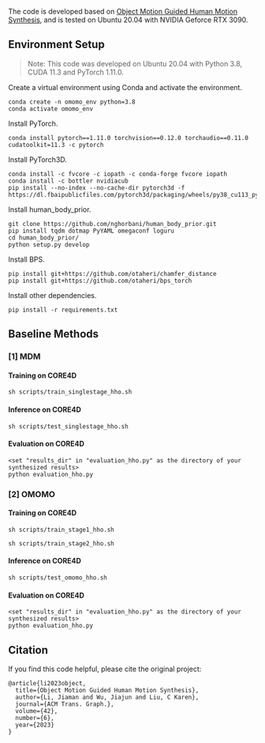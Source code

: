 The code is developed based on [Object Motion Guided Human Motion Synthesis](https://github.com/lijiaman/omomo_release), and is tested on Ubuntu 20.04 with NVIDIA Geforce RTX 3090.

## Environment Setup

> Note: This code was developed on Ubuntu 20.04 with Python 3.8, CUDA 11.3 and PyTorch 1.11.0.

Create a virtual environment using Conda and activate the environment. 
```
conda create -n omomo_env python=3.8
conda activate omomo_env 
```
Install PyTorch. 
```
conda install pytorch==1.11.0 torchvision==0.12.0 torchaudio==0.11.0 cudatoolkit=11.3 -c pytorch
```
Install PyTorch3D. 
```
conda install -c fvcore -c iopath -c conda-forge fvcore iopath
conda install -c bottler nvidiacub
pip install --no-index --no-cache-dir pytorch3d -f https://dl.fbaipublicfiles.com/pytorch3d/packaging/wheels/py38_cu113_pyt1110/download.html
```
Install human_body_prior. 
```
git clone https://github.com/nghorbani/human_body_prior.git
pip install tqdm dotmap PyYAML omegaconf loguru
cd human_body_prior/
python setup.py develop
```
Install BPS.
```
pip install git+https://github.com/otaheri/chamfer_distance
pip install git+https://github.com/otaheri/bps_torch
```
Install other dependencies. 
```
pip install -r requirements.txt 
```

## Baseline Methods

### [1] MDM

#### Training on CORE4D

```x
sh scripts/train_singlestage_hho.sh
```

#### Inference on CORE4D

```x
sh scripts/test_singlestage_hho.sh
```

#### Evaluation on CORE4D

```x
<set "results_dir" in "evaluation_hho.py" as the directory of your synthesized results>
python evaluation_hho.py
```

### [2] OMOMO

#### Training on CORE4D

```x
sh scripts/train_stage1_hho.sh

sh scripts/train_stage2_hho.sh
```

#### Inference on CORE4D

```x
sh scripts/test_omomo_hho.sh
```

#### Evaluation on CORE4D

```x
<set "results_dir" in "evaluation_hho.py" as the directory of your synthesized results>
python evaluation_hho.py
```

## Citation

If you find this code helpful, please cite the original project:

```
@article{li2023object,
  title={Object Motion Guided Human Motion Synthesis},
  author={Li, Jiaman and Wu, Jiajun and Liu, C Karen},
  journal={ACM Trans. Graph.},
  volume={42},
  number={6},
  year={2023}
}
```
